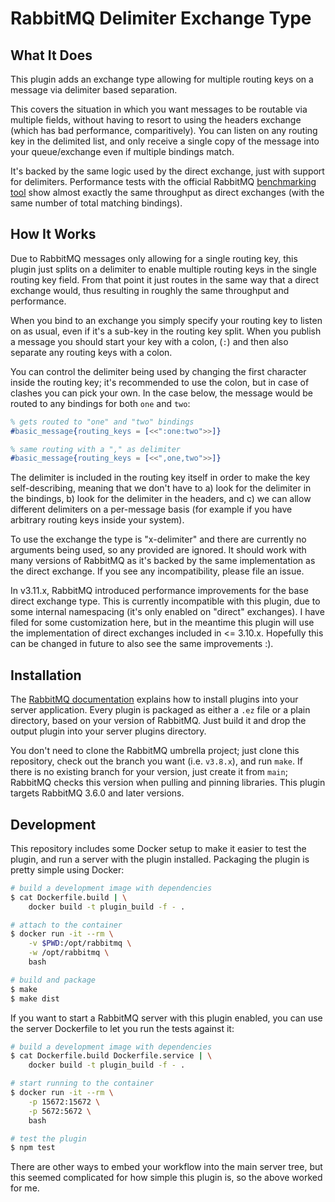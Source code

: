 # RabbitMQ Delimiter Exchange Type

## What It Does

This plugin adds an exchange type allowing for multiple routing keys
on a message via delimiter based separation.

This covers the situation in which you want messages to be routable
via multiple fields, without having to resort to using the headers
exchange (which has bad performance, comparitively). You can listen
on any routing key in the delimited list, and only receive a single
copy of the message into your queue/exchange even if multiple bindings
match.

It's backed by the same logic used by the direct exchange, just with
support for delimiters. Performance tests with the official RabbitMQ
[benchmarking tool](https://github.com/rabbitmq/rabbitmq-perf-test)
show almost exactly the same throughput as direct exchanges (with
the same number of total matching bindings).

## How It Works

Due to RabbitMQ messages only allowing for a single routing key, this
plugin just splits on a delimiter to enable multiple routing keys in
the single routing key field. From that point it just routes in the
same way that a direct exchange would, thus resulting in roughly the
same throughput and performance.

When you bind to an exchange you simply specify your routing key to
listen on as usual, even if it's a sub-key in the routing key split.
When you publish a message you should start your key with a colon,
(`:`) and then also separate any routing keys with a colon.

You can control the delimiter being used by changing the first character
inside the routing key; it's recommended to use the colon, but in case
of clashes you can pick your own. In the case below, the message would
be routed to any bindings for both `one` and `two`:

```erlang
% gets routed to "one" and "two" bindings
#basic_message{routing_keys = [<<":one:two">>]}

% same routing with a "," as delimiter
#basic_message{routing_keys = [<<",one,two">>]}
```

The delimiter is included in the routing key itself in order to make the
key self-describing, meaning that we don't have to a) look for the delimiter
in the bindings, b) look for the delimiter in the headers, and c) we can
allow different delimiters on a per-message basis (for example if you have
arbitrary routing keys inside your system).

To use the exchange the type is "x-delimiter" and there are currently no
arguments being used, so any provided are ignored. It should work with many
versions of RabbitMQ as it's backed by the same implementation as the direct
exchange. If you see any incompatibility, please file an issue.

In v3.11.x, RabbitMQ introduced performance improvements for the base direct
exchange type. This is currently incompatible with this plugin, due to some
internal namespacing (it's only enabled on "direct" exchanges). I have filed
for some customization here, but in the meantime this plugin will use the
implementation of direct exchanges included in <= 3.10.x. Hopefully this can
be changed in future to also see the same improvements :).

## Installation

The [RabbitMQ documentation](https://www.rabbitmq.com/installing-plugins.html)
explains how to install plugins into your server application. Every plugin is
packaged as either a `.ez` file or a plain directory, based on your version
of RabbitMQ. Just build it and drop the output plugin into your server plugins
directory.

You don't need to clone the RabbitMQ umbrella project; just clone
this repository, check out the branch you want (i.e. `v3.8.x`), and run `make`.
If there is no existing branch for your version, just create it from `main`;
RabbitMQ checks this version when pulling and pinning libraries. This plugin
targets RabbitMQ 3.6.0 and later versions.

## Development

This repository includes some Docker setup to make it easier to test the plugin,
and run a server with the plugin installed. Packaging the plugin is pretty simple
using Docker:

```bash
# build a development image with dependencies
$ cat Dockerfile.build | \
    docker build -t plugin_build -f - .

# attach to the container
$ docker run -it --rm \
    -v $PWD:/opt/rabbitmq \
    -w /opt/rabbitmq \
    bash

# build and package
$ make
$ make dist
```

If you want to start a RabbitMQ server with this plugin enabled, you can use
the server Dockerfile to let you run the tests against it:

```bash
# build a development image with dependencies
$ cat Dockerfile.build Dockerfile.service | \
    docker build -t plugin_build -f - .

# start running to the container
$ docker run -it --rm \
    -p 15672:15672 \
    -p 5672:5672 \
    bash

# test the plugin
$ npm test
```

There are other ways to embed your workflow into the main server tree, but this
seemed complicated for how simple this plugin is, so the above worked for me.

